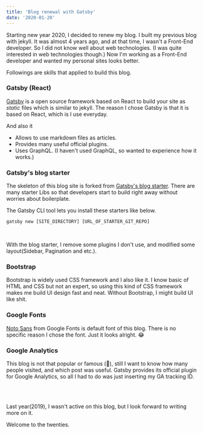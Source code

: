 ```yaml
---
title: 'Blog renewal with Gatsby'
date: '2020-01-20'
---
```


Starting new year 2020, I decided to renew my blog. I built my previous blog with jekyll. It was almost 4 years ago, and at that time, I wasn't a Front-End developer. So I did not know well about web technologies. (I was quite interested in web technologies though.) Now I'm working as a Front-End developer and wanted my personal sites looks better.

Followings are skills that applied to build this blog.

### Gatsby (React)
[Gatsby](https://gatsbyjs.org) is a open source framework based on React to build your site as *static* files which is similar to jekyll. The reason I chose Gatsby is that it is based on React, which is I use everyday.

And also it
- Allows to use markdown files as articles.
- Provides many useful official plugins.
- Uses GraphQL. (I haven't used GraphQL, so wanted to experience how it works.)

### Gatsby's blog starter
The skeleton of this blog site is forked from [Gatsby's blog starter](https://github.com/gatsbyjs/gatsby-starter-blog). There are many starter Libs so that developers start to build right away without worries about boilerplate.

The Gatsby CLI tool lets you install these starters like below.
```shell
gatsby new [SITE_DIRECTORY] [URL_OF_STARTER_GIT_REPO]
```

<br />

With the blog starter, I remove some plugins I don't use, and modified some layout(Sidebar, Pagination and etc.).


### Bootstrap
Bootstrap is widely used CSS framework and I also like it. I know basic of HTML and CSS but not an expert, so using this kind of CSS framework makes me build UI design fast and neat. Without Bootstrap, I might build UI like shit.


### Google Fonts
[Noto Sans](https://fonts.google.com/specimen/Noto+Sans) from Google Fonts is default font of this blog. There is no specific reason I chose the font. Just it looks alright. 😂

### Google Analytics
This blog is not that popular or famous (🥺), still I want to know how many people visited, and which post was useful.
Gatsby provides its official plugin for Google Analytics, so all I had to do was just inserting my GA tracking ID.

<br />
<br />

Last year(2019), I wasn't active on this blog, but I look forward to writing more on it.

Welcome to the twenties.
